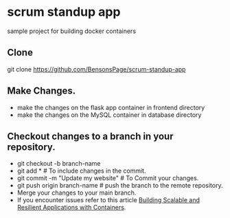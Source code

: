 # scrum standup app
sample project for building docker containers

## Clone
git clone https://github.com/BensonsPage/scrum-standup-app

## Make Changes.
- make the changes on the flask app container in frontend directory
- make the changes on the MySQL container in database directory

## Checkout changes to a branch in your repository.
- git checkout -b branch-name
- git add * # To include changes in the commit.
- git commit -m "Update my website" # To Commit your changes.
- git push origin branch-name # push the branch to the remote repository.
- Merge your changes to your main branch.
- If you encounter issues refer to this article [Building Scalable and Resilient Applications with Containers](https://www.linkedin.com/pulse/building-scalable-resilient-applications-containers-benson-kimani-ia29f/).

